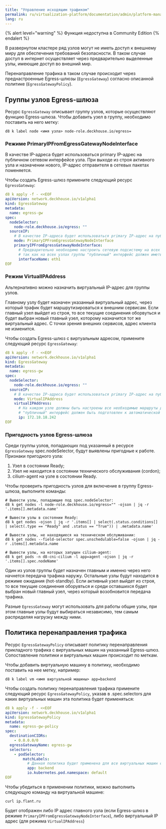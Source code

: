 ```yaml
---
title: "Управление исходящим трафиком"
permalink: ru/virtualization-platform/documentation/admin/platform-management/traffic-control/egress.html
lang: ru
---
```


{% alert level="warning" %} Функция недоступна в Community Edition {% endalert %}

В развернутом кластере ряд узлов могут не иметь доступ к внешнему миру для обеспечения требований безопасности.
В таком случае доступ в интернет осуществляет через предварительно выделенные узлы, имеющие доступ во внешний мир.

Перенаправление трафика в таком случае происходит через преднастроенные Egress-шлюзы (`EgressGateway`)
согласно описанной политике (`EgressGatewayPolicy`).

## Группы узлов Egress-шлюза

Ресурс `EgressGateway` описывает группу узлов, которые осуществляют функцию Egress-шлюза.
Чтобы добавить узел в группу, необходимо поставить на него метку:

```shell
d8 k label node <имя узла> node-role.deckhouse.io/egress=
```

### Режиме PrimaryIPFromEgressGatewayNodeInterface

В качестве IP-адреса будет использоваться primary IP-адрес на публичном сетевом интерфейсе узла.
При выходе из строя активного узла и назначении нового, IP-адрес отправителя в сетевых пакетах поменяется.

<div data-presentation="../../presentations/021-cni-cilium/egressgateway_base_ru.pdf"></div>
<!--- Source: https://docs.google.com/presentation/d/12l4w9ZS3Hpax1B7eOptm2dQX55VVAFzRTtyihw4Ie0c/ --->

<div data-presentation="../../../../../../../documentation/presentations/021-cni-cilium/egressgateway_base_ru.pdf"></div>
<!--- Source: https://docs.google.com/presentation/d/12l4w9ZS3Hpax1B7eOptm2dQX55VVAFzRTtyihw4Ie0c/ --->

Чтобы создать Egress-шлюз примените следующий ресурс `EgressGateway`:

```yaml
d8 k apply -f - <<EOF
apiVersion: network.deckhouse.io/v1alpha1
kind: EgressGateway
metadata:
  name: egress-gw
spec:
  nodeSelector:
    node-role.deckhouse.io/egress: ""
  sourceIP:
    # В качестве IP-адреса будет использоваться primary IP-адрес на публичном сетевом интерфейсе узла.
    mode: PrimaryIPFromEgressGatewayNodeInterface
    primaryIPFromEgressGatewayNodeInterface:
      # Предварительно необходимо настроить сетевую подсистему на всех Egress-узлах,
      # так как на всех узлах группы "публичный" интерфейс должен иметь одинаковое имя (например, eth1).
      interfaceName: eth1
EOF
```

### Режим VirtualIPAddress

Альтернативно можно назначить виртуальный IP-адрес для группы узлов.

Главному узлу будет назначен указанный виртуальный адрес, через который трафик будет маршрутизироваться к внешним сервисам.
Если главный узел выйдет из строя, то все текущие соединения оборвуться и будет выбран новый главный узел,
которому назначится тот же виртуальный адрес. С точки зрения внешних сервисов, адрес клиента не изменится.

<div data-presentation="../../presentations/021-cni-cilium/egressgateway_virtualip_ru.pdf"></div>
<!--- Source: https://docs.google.com/presentation/d/1tmhbydjpCwhNVist9RT6jzO1CMpc-G1I7rczmdLzV8E/ --->

Чтобы создать Egress-шлюз с виртуальным адресом, примените следующий ресурс `EgressGateway`:

```yaml
d8 k apply -f - <<EOF
apiVersion: network.deckhouse.io/v1alpha1
kind: EgressGateway
metadata:
  name: egress-gw
spec:
  nodeSelector:
    node-role.deckhouse.io/egress: ""
  sourceIP:
    # В качестве IP-адреса будет использоваться primary IP-адрес на публичном сетевом интерфейсе узла.
    mode: VirtualIPAddress
    virtualIPAddress:
      # На каждом узле должны быть настроены все необходимые маршруты для доступа на все внешние публичные сервисы,
      # "публичный" интерфейс должен быть подготовлен к автоматической настройке "виртуального" IP в качестве secondary IP-адреса.
      ip: 172.18.18.242
EOF
```

### Пригодность узлов Egress-шлюза

Среди группы узлов, попадающих под указанный в ресурсе `EgressGateway` spec.nodeSelector, будут выявлены пригодные к работе.
Признаки пригодного узла:

1. Узел в состоянии Ready;
2. Узел не находится в состоянии технического обслуживания (cordon);
3. cilium-agent на узле в состоянии Ready.

Чтобы проверить пригодность узлов для включение в группу Egress-шлюза, выполните команды:

```shell
# Вывести узлы, попадающие под spec.nodeSelector:
d8 k get nodes -l node-role.deckhouse.io/egress="" -ojson | jq -r '.items[].metadata.name'

# Вывести узлы в состоянии Ready:
d8 k get nodes -ojson | jq -r '.items[] | select(.status.conditions[] | select(.type == "Ready" and .status == "True")) | .metadata.name'

# Вывести узлы, не находящиеся на техническом обслуживании:
d8 k get nodes --field-selector spec.unschedulable=false -ojson | jq -r .items[].metadata.name

# Вывести узлы, на которых запущен cilium-agent:
d8 k get pods -n d8-cni-cilium -l app=agent -ojson | jq -r '.items[].spec.nodeName'
```

Один из узлов группы будет назначен главным и именно через него начнется передача трафика наружу.
Остальные узлы будут находится в режиме ожидания (hot-standby). Если активный узел выйдет из строя, то все текущие
соединения оборувться и среди оставшихся будет выбран новый главный узел, через который возобновится передача трафика.

Разные `EgressGateway` могут использовать для работы общие узлы, при этом главные узлы будут выбираться независимо,
тем самым распределяя нагрузку между ними.

## Политика перенаправления трафика

Ресурс `EgressGatewayPolicy` описывает политику перенаправления прикладного трафика с виртуальных машин на указанный Egress-шлюз.
Сопоставление политики и виртуальных машин происходит по меткам.

Чтобы добавить виртуальную машину в политику, необходимо поставить на нее метку, например:

```shell
d8 k label vm <имя виртуальной машины> app=backend
```

Чтобы создать политику перенаправления трафика примените следующий ресурс `EgressGatewayPolicy`,
указав в .spec.selectors для каких виртуальных машин эта политика будет применяться:

```yaml
d8 k apply -f - <<EOF
apiVersion: network.deckhouse.io/v1alpha1
kind: EgressGatewayPolicy
metadata:
  name: egress-gw-policy
spec:
  destinationCIDRs:
    - 0.0.0.0/0
  egressGatewayName: egress-gw
  selectors:
    - podSelector:
        matchLabels:
          # Данная политика будет применена для все виртуальных машин с меткой app=backend в пространстве default.
          app: backend
          io.kubernetes.pod.namespace: default
EOF
```

Чтобы убедиться в применении политики, можно выполнить следующую команду на виртуальной машине:

```shell
curl ip.flant.ru
```

Будет отображен либо IP адрес главного узла (если Egress-шлюз в режиме `PrimaryIPFromEgressGatewayNodeInterface`),
либо виртуальный IP адрес (для режима `VirtualIPAddress`)
